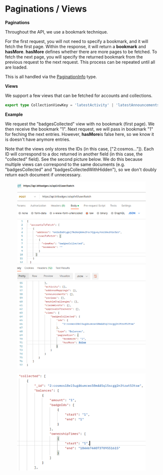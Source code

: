 # Paginations / Views

**Paginations**

Throughout the API, we use a bookmark technique.

For the first request, you will not need to specify a bookmark, and it will fetch the first page. Within the response, it will return a **bookmark** and **hasMore**. **hasMore** defines whether there are more pages to be fetched. To fetch the next page, you will specify the returned bookmark from the previous request to the next request. This process can be repeated until all are loaded.&#x20;

This is all handled via the [PaginationInfo](https://bitbadges.github.io/bitbadgesjs/packages/utils/docs/interfaces/PaginationInfo.html) type.

**Views**&#x20;

We support a few views that can be fetched for accounts and collections.&#x20;

```typescript
export type CollectionViewKey = 'latestActivity' | 'latestAnnouncements' | 'latestReviews' | 'owners' | 'merkleChallenges' | 'approvalsTrackers';
```

**Example**

We request the "badgesCollected" view with no bookmark (first page). We then receive the bookmark "1". Next request, we will pass in bookmark "1" for feching the next entries. However, **hasMore**is false here, so we know it is doesn't have anymore entries.

Note that the views only stores the IDs (in this case, \["2:cosmos..."]). Each ID will correspond to a doc returned in another field (in this case, the "collected" field). See the second picture below. We do this because multiple views can correspond to the same documents (e.g. "badgesCollected" and "badgesCollectedWithHidden"), so we don't doubly return each document if unnecessary.



<figure><img src="../../../.gitbook/assets/image (28).png" alt=""><figcaption></figcaption></figure>

<figure><img src="../../../.gitbook/assets/image (29).png" alt=""><figcaption></figcaption></figure>
